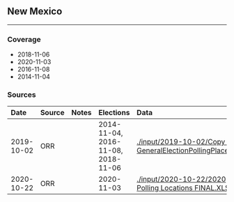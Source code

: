 ## New Mexico

-------------



### Coverage
- 2018-11-06
- 2020-11-03
- 2016-11-08
- 2014-11-04


### Sources

| Date | Source | Notes | Elections | Data |
| :---|:----|:---|:---|:---|
| 2019-10-02 | ORR |  | 2014-11-04, 2016-11-08, 2018-11-06 | [./input/2019-10-02/Copy of GeneralElectionPollingPlaces.xlsx](./input/2019-10-02/Copy%20of%20GeneralElectionPollingPlaces.xlsx) |
| 2020-10-22 | ORR |  | 2020-11-03 | [./input/2020-10-22/2020 Polling Locations FINAL.XLS](./input/2020-10-22/2020%20Polling%20Locations%20FINAL.XLS) |
